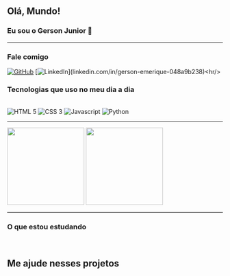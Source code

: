 ## Olá, Mundo!
### Eu sou o Gerson Junior 👋
<hr/>

### Fale comigo
[![GitHub](https://img.shields.io/badge/GitHub-100000?style=for-the-badge&logo=github&logoColor=white)](github.com/Gerson-jr)
[![LinkedIn]([https://img.shields.io/badge/GitHub-100000?style=for-the-badge&logo=github&logoColor=white](https://img.shields.io/badge/LinkedIn-0077B5?style=for-the-badge&logo=linkedin&logoColor=white))](linkedin.com/in/gerson-emerique-048a9b238)<hr/>

### Tecnologias que uso no meu dia a dia
<div style="display: "inline_block"><br/>
  <img src="https://img.shields.io/badge/HTML5-E34F26?style=for-the-badge&logo=html5&logoColor=white" alt="HTML 5">
  <img src="https://img.shields.io/badge/CSS3-1572B6?style=for-the-badge&logo=css3&logoColor=white" alt="CSS 3">
  <img src="https://img.shields.io/badge/JavaScript-F7DF1E?style=for-the-badge&logo=javascript&logoColor=black" alt="Javascript">
  <img src="https://img.shields.io/badge/Python-14354C?style=for-the-badge&logo=python&logoColor=white" alt="Python">  
  <br/><hr/>

<img src="https://github-readme-stats.vercel.app/api?username=Gerson-jr&show_icons=true&theme=dracula" height="180em"/>
<img src="https://github-readme-stats.vercel.app/api/top-langs/?username=Gerson-jr" height="180em"/><hr/>

### O que estou estudando
<div style="display: "inline_block"><br/>
  

## Me ajude nesses projetos

